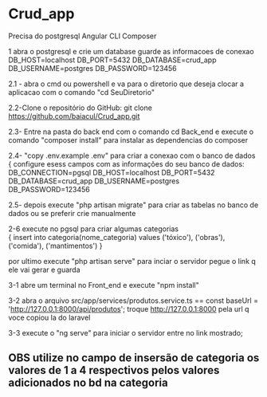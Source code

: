 # Crud_app

Precisa do postgresql
Angular CLI
Composer

1 abra o postgresql e crie um database guarde as informacoes de conexao
DB_HOST=localhost
  DB_PORT=5432
  DB_DATABASE=crud_app
  DB_USERNAME=postgres
  DB_PASSWORD=123456


2.1 - abra o cmd ou powershell e va para o diretorio que deseja clocar a aplicacao com o comando  "cd SeuDiretorio"

2.2-Clone o repositório do GitHub: git clone https://github.com/baiacul/Crud_app.git

2.3- Entre na pasta do back end com o comando cd Back_end e execute o comando  "composer install" para instalar as dependencias do composer

2.4- "copy .env.example .env" para criar a conexao com o banco de dados {
configure esess campos com as informações do seu banco de dados:
  DB_CONNECTION=pgsql
  DB_HOST=localhost
  DB_PORT=5432
  DB_DATABASE=crud_app
  DB_USERNAME=postgres
  DB_PASSWORD=123456
  
2.5- depois execute "php artisan migrate" para criar as tabelas no banco de dados ou se preferir crie manualmente

2-6  execute no pgsql para criar algumas categorias     
{
insert into categoria(nome_categoria)
values
('tóxico'),
('obras'),
('comida'),
('mantimentos')
}

por ultimo execute "php artisan serve" para inciar o servidor pegue o link q ele vai gerar e guarda

3-1 abre um terminal no Front_end e execute "npm install"

3-2 abra o arquivo src/app/services/produtos.service.ts == const baseUrl = 'http://127.0.0.1:8000/api/produtos'; troque http://127.0.0.1:8000 pela url q voce copiou la do laravel

3-3 execute o "ng serve" para iniciar o servidor entre no link mostrado;

<h2>OBS utilize no campo de insersão de categoria os valores de 1 a 4 respectivos pelos valores adicionados no bd na categoria</h2>


